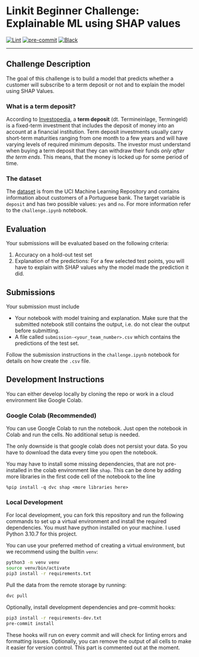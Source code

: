 # Linkit Beginner Challenge: Explainable ML using SHAP values

[![Lint](https://github.com/MoritzM00/Linkit-Beginner-Challenge-Explainable-ML/actions/workflows/lint.yml/badge.svg)](https://github.com/MoritzM00/Linkit-Beginner-Challenge-Explainable-ML/actions/workflows/lint.yml)
[![pre-commit](https://img.shields.io/badge/pre--commit-enabled-brightgreen?logo=pre-commit&logoColor=white)][pre-commit]
[![Black](https://img.shields.io/badge/code%20style-black-000000.svg)][black]

[pre-commit]: https://github.com/pre-commit/pre-commit
[black]: https://github.com/psf/black
---
## Challenge Description

The goal of this challenge is to build a model that predicts whether a customer will subscribe to a term deposit or not and to explain the model using SHAP Values.

### What is a term deposit?

According to [Investopedia](https://www.investopedia.com/terms/t/termdeposit.asp), a **term deposit** (dt. Termineinlage, Termingeld) is a fixed-term investment that includes the deposit of money into an account at a financial institution. Term deposit investments usually carry short-term maturities ranging from one month to a few years and will have varying levels of required minimum deposits. The investor must understand when buying a term deposit that they can withdraw their funds _only after the term ends_. This means, that the money is locked up for some period of time.

### The dataset

The [dataset](https://archive.ics.uci.edu/ml/datasets/bank+marketing) is from the UCI Machine Learning Repository and contains information about customers of a Portuguese bank. The target variable is `deposit` and has two possible values: `yes` and `no`. For more information refer to the `challenge.ipynb` notebook.


## Evaluation

Your submissions will be evaluated based on the following criteria:

1. Accuracy on a hold-out test set
2. Explanation of the predictions:
   For a few selected test points, you will have to explain with SHAP values why the model made the prediction it did.

## Submissions

Your submission must include

- Your notebook with model training and explanation. Make sure that the submitted notebook still contains the output, i.e. do not clear the output before submitting.
- A file called `submission-<your_team_number>.csv` which contains the predictions of the test set.

Follow the submission instructions in the `challenge.ipynb` notebook for details on how create the `.csv` file.

## Development Instructions

You can either develop locally by cloning the repo or work in a cloud environment like Google Colab.

### Google Colab (Recommended)

You can use Google Colab to run the notebook. Just open the notebook in Colab and run the cells. No additional setup is needed.

The only downside is that google colab does not persist your data. So you have to download the data every time you open the notebook.

You may have to install some missing dependencies, that are not pre-installed in the colab environment like `shap`. This can be done by adding more libraries in the first code cell of the notebook to the line

```
%pip install -q dvc shap <more libraries here>
```

### Local Development

For local development, you can fork this repository and run the following commands to set up a virtual environment and install the required dependencies. You must have python installed on your machine. I used Python 3.10.7 for this project.

You can use your preferred method of creating a virtual environment, but we recommend using the builtin `venv`:

```bash
python3 -m venv venv
source venv/bin/activate
pip3 install -r requirements.txt
```

Pull the data from the remote storage by running:

```bash
dvc pull
```

Optionally, install development dependencies and pre-commit hooks:

```bash
pip3 install -r requirements-dev.txt
pre-commit install
```

These hooks will run on every commit and will check for linting errors and formatting issues. Optionally, you can remove the output of all cells to make it easier for version control. This part is commented out at the moment.
